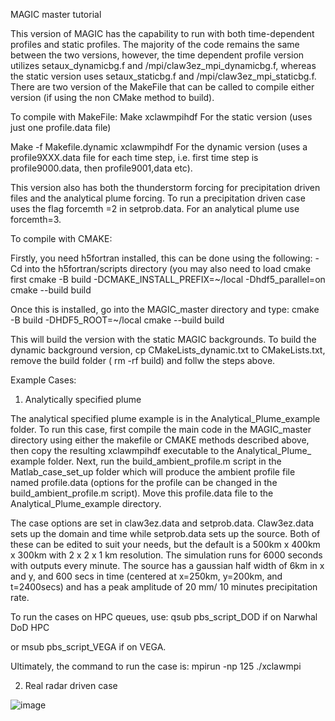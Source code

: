 MAGIC master tutorial

This version of MAGIC has the capability to run with both time-dependent profiles and static profiles. The majority of the code remains the same between the two versions, however, the time dependent profile version utilizes setaux_dynamicbg.f and /mpi/claw3ez_mpi_dynamicbg.f, whereas the static version uses setaux_staticbg.f and /mpi/claw3ez_mpi_staticbg.f. There are two version of the MakeFile that can be called to compile either version (if using the non CMake method to build).

To compile with MakeFile:
Make xclawmpihdf
For the static version (uses just one profile.data file)

Make -f Makefile.dynamic xclawmpihdf
For the dynamic version (uses a profile9XXX.data file for each time step, i.e. first time step is profile9000.data, then profile9001,data etc).

This version also has both the thunderstorm forcing for precipitation driven files and the analytical plume forcing. To run a precipitation driven case uses the flag forcemth =2 in setprob.data. For an analytical plume use forcemth=3.

To compile with CMAKE:

Firstly, you need h5fortran installed, this can be done using the following:
-Cd into the h5fortran/scripts directory (you may also need to load cmake first
cmake -B build -DCMAKE_INSTALL_PREFIX=~/local -Dhdf5_parallel=on
cmake --build build

Once this is installed, go into the MAGIC_master directory and type:
cmake -B build -DHDF5_ROOT=~/local
cmake --build build

This will build the version with the static MAGIC backgrounds. To build the dynamic background version, cp CMakeLists_dynamic.txt to CMakeLists.txt, remove the build folder ( rm -rf build) and follw the steps above.

Example Cases:

1.	Analytically specified plume

The analytical specified plume example is in the Analytical_Plume_example folder. To run this case, first compile the main code in the MAGIC_master directory using either the makefile or CMAKE methods described above, then copy the resulting xclawmpihdf executable to the Analytical_Plume_ example folder.
Next, run the build_ambient_profile.m script in the Matlab_case_set_up folder which will produce the ambient profile file named profile.data (options for the profile can be changed in the build_ambient_profile.m script). Move this profile.data file to the Analytical_Plume_example directory.

The case options are set in claw3ez.data and setprob.data. Claw3ez.data sets up the domain and time while setprob.data sets up the source. Both of these can be edited to suit your needs, but the default is a 500km x 400km x 300km with 2 x 2 x 1 km resolution. The simulation runs for 6000 seconds with outputs every minute. The source has a gaussian half width of 6km in x and y, and 600 secs in time (centered at x=250km, y=200km, and t=2400secs) and has a peak amplitude of 20 mm/ 10 minutes precipitation rate.

To run the cases on HPC queues, use:
qsub pbs_script_DOD if on Narwhal DoD HPC

or msub pbs_script_VEGA if on VEGA.

Ultimately, the command to run the case is:
mpirun -np 125 ./xclawmpi

2.	Real radar driven case



![image](https://github.com/user-attachments/assets/e2ad1f06-bdf7-4140-adc2-dd36822f772f)
